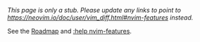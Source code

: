_This page is only a stub. Please update any links to point to https://neovim.io/doc/user/vim_diff.html#nvim-features instead._

See the [Roadmap](https://neovim.io/roadmap/) and [:help nvim-features](https://neovim.io/doc/user/vim_diff.html#nvim-features).
